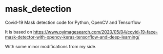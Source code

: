 # mask_detection
Covid-19 Mask detection code for Python, OpenCV and Tensorflow

It is based on https://www.pyimagesearch.com/2020/05/04/covid-19-face-mask-detector-with-opencv-keras-tensorflow-and-deep-learning/

With some minor modifications from my side.
